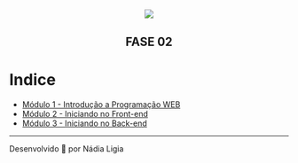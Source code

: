 <h1 align="center">
    <img src="https://ik.imagekit.io/l7cwocexhc/LaunchBase_kzLdte5vZ.png">
</h1>

<h2 align="center">
  FASE 02
</h2>

# Indice


- [Módulo 1 - Introdução a Programação WEB](./modulo-01/Readme.md)
- [Módulo 2 - Iniciando no Front-end](./modulo-02/Readme.md)
- [Módulo 3 - Iniciando no Back-end](./modulo-03/Readme.md)


---

Desenvolvido 💖 por Nádia Ligia